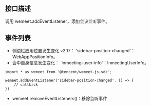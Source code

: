 ## 接口描述
调用 wemeet.addEventListener，添加会议监听事件。

## 事件列表
- 侧边栏应用位置发生变化 v2.17： 
'sidebar-position-changed'：WebAppPositionInfo。
- 会中自身信息发生变化：
 'inmeeting-user-info'：InmeetingUserInfo。
```plaintext
import * as wemeet from '@tencent/wemeet-js-sdk';

wemeet.addEventListener('sidebar-position-changed', () => {
    // callback
})
```
- wemeet.removeEventListeners()：移除监听事件
